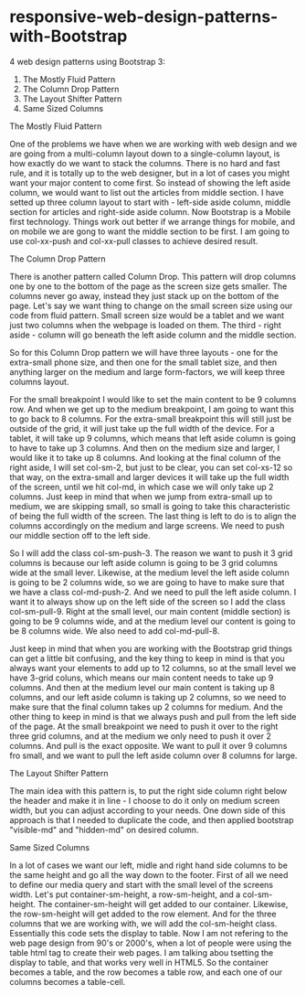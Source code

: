# responsive-web-design-patterns-with-Bootstrap

4 web design patterns using Bootstrap 3:

1. The Mostly Fluid Pattern
2. The Column Drop Pattern
3. The Layout Shifter Pattern
4. Same Sized Columns
 

The Mostly Fluid Pattern

One of the problems we have when we are working with web design and we are going from a multi-column layout down to a single-column layout, is how exactly do we want to stack the columns. There is no hard and fast rule, and it is totally up to the web designer, but in a lot of cases you might want your major content to come first. So instead of showing the left aside column, we would want to list out the articles from middle section. I have setted up three column layout to start with - left-side aside column, middle section for articles and right-side aside column. Now Bootstrap is a Mobile first technology. Things work out better if we arrange things for mobile, and on mobile we are gong to want the middle section to be first. I am going to use col-xx-push and col-xx-pull classes to achieve desired result.

The Column Drop Pattern

There is another pattern called Column Drop. This pattern will drop columns one by one to the bottom of the page as the screen size gets smaller. The columns never go away, instead they just stack up on the bottom of the page. Let's say we want thing to change on the small screen size using our code from fluid pattern. Small screen size would be a tablet and we want just two columns when the webpage is loaded on them. The third - right aside - column will go beneath the left aside column and the middle section.

So for this Column Drop pattern we will have three layouts - one for the extra-small phone size, and then one for the small tablet size, and then anything larger on the medium and large form-factors, we will keep three columns layout.

For the small breakpoint I would like to set the main content to be 9 columns row. And when we get up to the medium breakpoint, I am going to want this to go back to 8 columns. For the extra-small breakpoint this will still just be outside of the grid, it will just take up the full width of the device. For a tablet, it will take up 9 columns, which means that left aside column is going to have to take up 3 columns. And then on the medium size and larger, I would like it to take up 8 columns. And looking at the final column of the right aside, I will set col-sm-2, but just to be clear, you can set col-xs-12 so that way, on the extra-small and larger devices it will take up the full width of the screen, until we hit col-md, in which case we will only take up 2 columns. Just keep in mind that when we jump from extra-small up to medium, we are skipping small, so small is going to take this characteristic of being the full width of the screen. The last thing is left to do is to align the columns accordingly on the medium and large screens. We need to push our middle section off to the left side.

So I will add the class col-sm-push-3. The reason we want to push it 3 grid columns is because our left aside column is going to be 3 grid columns wide at the small lever. Likewise, at the medium level the left aside column is going to be 2 columns wide, so we are going to have to make sure that we have a class col-md-push-2. And we need to pull the left aside column. I want it to always show up on the left side of the screen so I add the class col-sm-pull-9. Right at the small level, our main content (middle section) is going to be 9 columns wide, and at the medium level our content is going to be 8 columns wide. We also need to add col-md-pull-8.

Just keep in mind that when you are working with the Bootstrap grid things can get a little bit confusing, and the key thing to keep in mind is that you always want your elements to add up to 12 columns, so at the small level we have 3-grid coluns, which means our main content needs to take up 9 columns. And then at the medium level our main content is taking up 8 columns, and our left aside column is taking up 2 columns, so we need to make sure that the final column takes up 2 columns for medium. And the other thing to keep in mind is that we always push and pull from the left side of the page. At the small breakpoint we need to push it over to the right three grid columns, and at the medium we only need to push it over 2 columns. And pull is the exact opposite. We want to pull it over 9 columns fro small, and we want to pull the left aside column over 8 columns for large.


The Layout Shifter Pattern

The main idea with this pattern is, to put the right side column right below the header and make it in line - I choose to do it only on medium screen width, but you can adjust according to your needs. One down side of this approach is that I needed to duplicate the code, and then applied bootstrap "visible-md" and "hidden-md" on desired column.

Same Sized Columns

In a lot of cases we want our left, midle and right hand side columns to be the same height and go all the way down to the footer. First of all we need to define our media query and start with the small level of the screens width. Let's put container-sm-height, a row-sm-height, and a col-sm-height. The container-sm-height will get added to our container. Likewise, the row-sm-height will get added to the row element. And for the three columns that we are working with, we will add the col-sm-height class. Essentially this code sets the display to table. Now I am not refering to the web page design from 90's or 2000's, when a lot of people were using the table html tag to create their web pages. I am talking abou tsetting the display to table, and that works very well in HTML5. So the container becomes a table, and the row becomes a table row, and each one of our columns becomes a table-cell.
